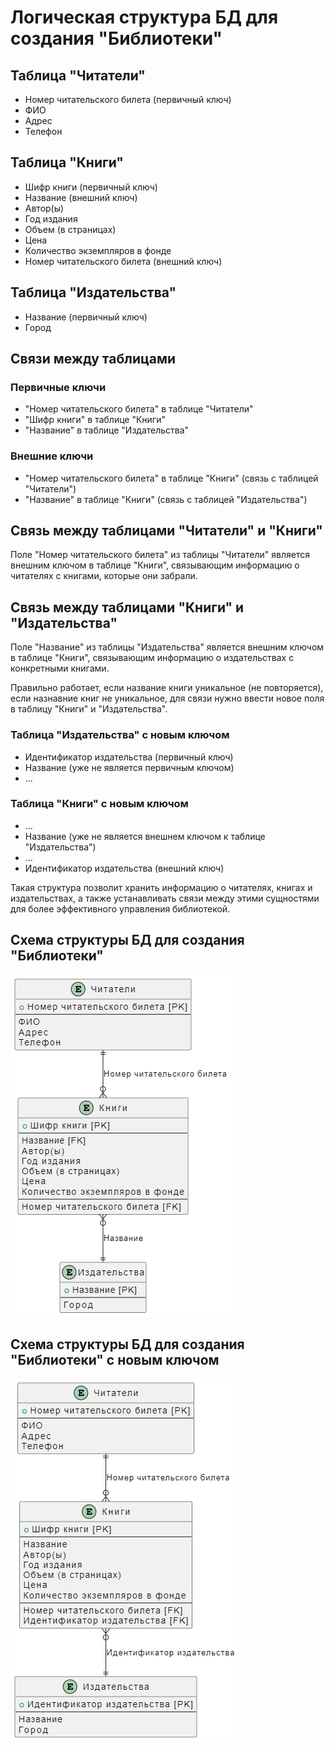 # Логическая структура БД для создания "Библиотеки"

## Таблица "Читатели"

- Номер читательского билета (первичный ключ)
- ФИО
- Адрес
- Телефон

## Таблица "Книги"

- Шифр книги (первичный ключ)
- Название (внешний ключ)
- Автор(ы)
- Год издания
- Объем (в страницах)
- Цена
- Количество экземпляров в фонде
- Номер читательского билета (внешний ключ)

## Таблица "Издательства"

- Название (первичный ключ)
- Город

## Связи между таблицами

### Первичные ключи

- "Номер читательского билета" в таблице "Читатели"
- "Шифр книги" в таблице "Книги"
- "Название" в таблице "Издательства"

### Внешние ключи

- "Номер читательского билета" в таблице "Книги" (связь с таблицей "Читатели")
- "Название" в таблице "Книги" (связь с таблицей "Издательства")

## Связь между таблицами "Читатели" и "Книги"

Поле "Номер читательского билета" из таблицы "Читатели" является внешним ключом в таблице "Книги", связывающим информацию о читателях с книгами, которые они забрали.

## Связь между таблицами "Книги" и "Издательства"

Поле "Название" из таблицы "Издательства" является внешним ключом в таблице "Книги", связывающим информацию о издательствах с конкретными книгами.

Правильно работает, если название книги уникальное (не повторяется), если назнавние книг не уникальное, для связи нужно ввести новое поля в таблицу "Книги" и "Издательства".

### Таблица "Издательства" с новым ключом

- Идентификатор издательства (первичный ключ)
- Название (уже не является первичным ключом)
- ...

### Таблица "Книги" с новым ключом

- ...
- Название (уже не является внешнем ключом к таблице "Издательства")
- ...
- Идентификатор издательства (внешний ключ)

Такая структура позволит хранить информацию о читателях, книгах и издательствах, а также устанавливать связи между этими сущностями для более эффективного управления библиотекой.

## Схема структуры БД для создания "Библиотеки"

![Alt text](images/library.png)

## Схема структуры БД для создания "Библиотеки" с новым ключом

![Alt text](images/library_add_new_row.png)
